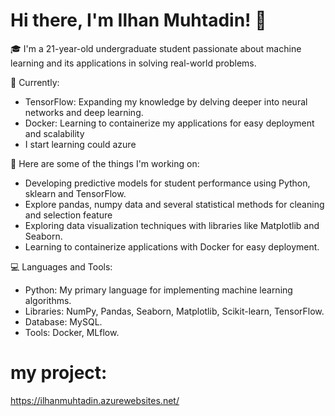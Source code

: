 # Hi there, I'm Ilhan Muhtadin! 👋

🎓 I'm a 21-year-old undergraduate student passionate about machine learning and its applications in solving real-world problems.


🌱 Currently:
- TensorFlow: Expanding my knowledge by delving deeper into neural networks and deep learning.
- Docker: Learning to containerize my applications for easy deployment and scalability
- I start learning could azure


🔭 Here are some of the things I'm working on:
- Developing predictive models for student performance using Python, sklearn and TensorFlow.
- Explore pandas, numpy data and several statistical methods for cleaning and selection feature
- Exploring data visualization techniques with libraries like Matplotlib and Seaborn.
- Learning to containerize applications with Docker for easy deployment.
  

💻 Languages and Tools:
- Python: My primary language for implementing machine learning algorithms.
- Libraries: NumPy, Pandas, Seaborn, Matplotlib, Scikit-learn, TensorFlow.
- Database: MySQL.
- Tools: Docker, MLflow.


# my project:
https://ilhanmuhtadin.azurewebsites.net/ 

